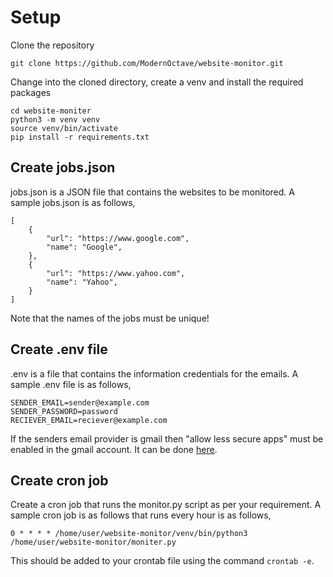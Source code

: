 # Setup
Clone the repository
```
git clone https://github.com/ModernOctave/website-monitor.git
```
Change into the cloned directory, create a venv and install the required packages
```
cd website-moniter
python3 -m venv venv
source venv/bin/activate
pip install -r requirements.txt
```

## Create jobs.json
jobs.json is a JSON file that contains the websites to be monitored. A sample jobs.json is as follows,
```
[
    {
        "url": "https://www.google.com",
        "name": "Google",
    },
    {
        "url": "https://www.yahoo.com",
        "name": "Yahoo",
    }
]
```
Note that the names of the jobs must be unique!

## Create .env file
.env is a file that contains the information credentials for the emails. A sample .env file is as follows,
```
SENDER_EMAIL=sender@example.com
SENDER_PASSWORD=password
RECIEVER_EMAIL=reciever@example.com
```

If the senders email provider is gmail then "allow less secure apps" must be enabled in the gmail account. It can be done [here](https://myaccount.google.com/lesssecureapps).

## Create cron job
Create a cron job that runs the monitor.py script as per your requirement. A sample cron job is as follows that runs every hour is as follows,
```
0 * * * * /home/user/website-monitor/venv/bin/python3 /home/user/website-monitor/moniter.py
```
This should be added to your crontab file using the command `crontab -e`.